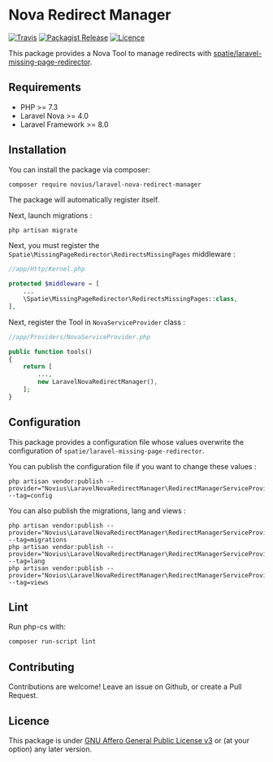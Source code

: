 # Nova Redirect Manager

[![Travis](https://img.shields.io/travis/novius/laravel-nova-redirect-manager.svg?maxAge=1800&style=flat-square)](https://travis-ci.org/novius/laravel-nova-redirect-manager)
[![Packagist Release](https://img.shields.io/packagist/v/novius/laravel-nova-redirect-manager.svg?maxAge=1800&style=flat-square)](https://packagist.org/packages/novius/laravel-nova-redirect-manager)
[![Licence](https://img.shields.io/packagist/l/novius/laravel-nova-redirect-manager.svg?maxAge=1800&style=flat-square)](https://github.com/novius/laravel-nova-redirect-manager#licence)

This package provides a Nova Tool to manage redirects with [spatie/laravel-missing-page-redirector](https://github.com/spatie/laravel-missing-page-redirector).

## Requirements

* PHP >= 7.3
* Laravel Nova >= 4.0
* Laravel Framework >= 8.0

## Installation

You can install the package via composer:

```sh
composer require novius/laravel-nova-redirect-manager
```

The package will automatically register itself.

Next, launch migrations :

```ssh
php artisan migrate
```

Next, you must register the `Spatie\MissingPageRedirector\RedirectsMissingPages` middleware :

```php
//app/Http/Kernel.php

protected $middleware = [
    ...
    \Spatie\MissingPageRedirector\RedirectsMissingPages::class,
],
```

Next, register the Tool in `NovaServiceProvider` class :

```php
//app/Providers/NovaServiceProvider.php

public function tools()
{
    return [
        ...,
        new LaravelNovaRedirectManager(),
    ];
}
```

## Configuration

This package provides a configuration file whose values overwrite the configuration of `spatie/laravel-missing-page-redirector`.

You can publish the configuration file if you want to change these values :
```
php artisan vendor:publish --provider="Novius\LaravelNovaRedirectManager\RedirectManagerServiceProvider" --tag=config
```

You can also publish the migrations, lang and views :
```
php artisan vendor:publish --provider="Novius\LaravelNovaRedirectManager\RedirectManagerServiceProvider" --tag=migrations
php artisan vendor:publish --provider="Novius\LaravelNovaRedirectManager\RedirectManagerServiceProvider" --tag=lang
php artisan vendor:publish --provider="Novius\LaravelNovaRedirectManager\RedirectManagerServiceProvider" --tag=views
```

## Lint

Run php-cs with:

```sh
composer run-script lint
```

## Contributing

Contributions are welcome!
Leave an issue on Github, or create a Pull Request.


## Licence

This package is under [GNU Affero General Public License v3](http://www.gnu.org/licenses/agpl-3.0.html) or (at your option) any later version.
